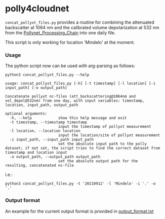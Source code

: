 # polly4cloudnet

`concat_pollyxt_files.py` provides a routine for combining the attenuated backscatter at 1064 nm and the calibrated volume depolarization at 532 nm from the [
Pollynet_Processing_Chain](https://github.com/PollyNET/Pollynet_Processing_Chain) into one daily file.

This script is only working for location 'Mindelo' at the moment.

### Usage
The python script now can be used with arg-parsing as follows:
```
python3 concat_pollyxt_files.py --help

usage: concat_pollyxt_files.py [-h] [-t timestamp] [-l location] [-i input_path] [-o output_path]

Concatenate pollyxt nc-files (att_backscattering@1064nm and vol_depol@532nm) from one day, with input variables: timestamp, location, input_path, output_path

optional arguments:
  -h, --help            show this help message and exit
  -t timestamp, --timestamp timestamp
                        input the timestamp of pollyxt measurement
  -l location, --location location
                        input the location/site of pollyxt measurement
  -i input_path, --input_path input_path
                        set the absolute input path to the polly dataset; if not set, the script tries to find the correct dataset from timestamp and location input
  -o output_path, --output_path output_path
                        set the absolute output path for the resulting, concatenated nc-file
```
i.e.:
```
python3 concat_pollyxt_files.py -t '20210912' -l 'Mindelo' -i '.' -o '.'
```

### Output format

An example for the current output format is provided in [output_format.txt](output_format.txt)
